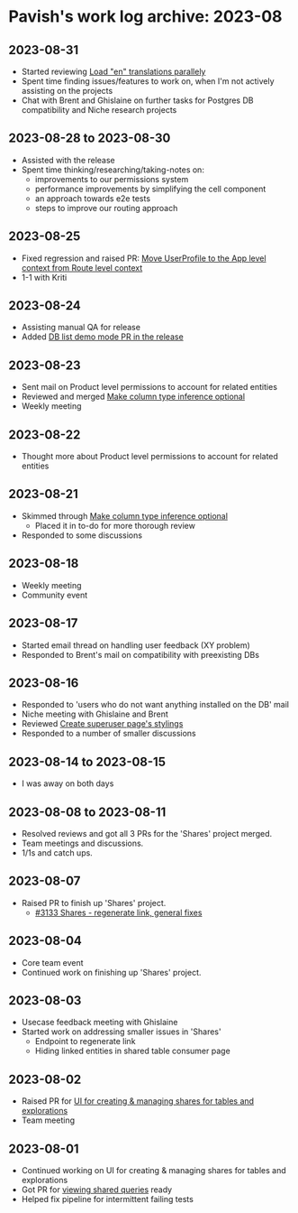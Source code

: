 # Pavish's work log archive: 2023-08

## 2023-08-31
* Started reviewing [Load "en" translations parallely](https://github.com/mathesar-foundation/mathesar/pull/3102) 
* Spent time finding issues/features to work on, when I'm not actively assisting on the projects
* Chat with Brent and Ghislaine on further tasks for Postgres DB compatibility and Niche research projects

## 2023-08-28 to 2023-08-30
* Assisted with the release
* Spent time thinking/researching/taking-notes on:
  - improvements to our permissions system
  - performance improvements by simplifying the cell component
  - an approach towards e2e tests
  - steps to improve our routing approach

## 2023-08-25
* Fixed regression and raised PR: [Move UserProfile to the App level context from Route level context](https://github.com/centerofci/mathesar/pull/3175)
* 1-1 with Kriti

## 2023-08-24
* Assisting manual QA for release
* Added [DB list demo mode PR in the release](https://github.com/centerofci/mathesar/pull/3171)

## 2023-08-23
* Sent mail on Product level permissions to account for related entities
* Reviewed and merged [Make column type inference optional](https://github.com/centerofci/mathesar/pull/3050)
* Weekly meeting

## 2023-08-22
* Thought more about Product level permissions to account for related entities

## 2023-08-21
* Skimmed through [Make column type inference optional](https://github.com/centerofci/mathesar/pull/3050)
  - Placed it in to-do for more thorough review
* Responded to some discussions

## 2023-08-18
* Weekly meeting
* Community event

## 2023-08-17
* Started email thread on handling user feedback (XY problem)
* Responded to Brent's mail on compatibility with preexisting DBs

## 2023-08-16
* Responded to 'users who do not want anything installed on the DB' mail
* Niche meeting with Ghislaine and Brent
* Reviewed [Create superuser page's stylings](https://github.com/centerofci/mathesar/pull/3131)
* Responded to a number of smaller discussions

## 2023-08-14 to 2023-08-15
* I was away on both days

## 2023-08-08 to 2023-08-11
* Resolved reviews and got all 3 PRs for the 'Shares' project merged.
* Team meetings and discussions.
* 1/1s and catch ups.

## 2023-08-07
* Raised PR to finish up 'Shares' project.
  - [#3133 Shares - regenerate link, general fixes](https://github.com/centerofci/mathesar/pull/3133)

## 2023-08-04
* Core team event
* Continued work on finishing up 'Shares' project.

## 2023-08-03
* Usecase feedback meeting with Ghislaine
* Started work on addressing smaller issues in 'Shares'
  - Endpoint to regenerate link
  - Hiding linked entities in shared table consumer page

## 2023-08-02
* Raised PR for [UI for creating & managing shares for tables and explorations](https://github.com/centerofci/mathesar/pull/3127)
* Team meeting

## 2023-08-01
* Continued working on UI for creating & managing shares for tables and explorations
* Got PR for [viewing shared queries](https://github.com/centerofci/mathesar/pull/3113) ready
* Helped fix pipeline for intermittent failing tests
